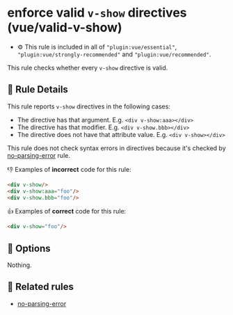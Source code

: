# enforce valid `v-show` directives (vue/valid-v-show)

- :gear: This rule is included in all of `"plugin:vue/essential"`, `"plugin:vue/strongly-recommended"` and `"plugin:vue/recommended"`.

This rule checks whether every `v-show` directive is valid.

## :book: Rule Details

This rule reports `v-show` directives in the following cases:

- The directive has that argument. E.g. `<div v-show:aaa></div>`
- The directive has that modifier. E.g. `<div v-show.bbb></div>`
- The directive does not have that attribute value. E.g. `<div v-show></div>`

This rule does not check syntax errors in directives because it's checked by [no-parsing-error] rule.

:-1: Examples of **incorrect** code for this rule:

```html
<div v-show/>
<div v-show:aaa="foo"/>
<div v-show.bbb="foo"/>
```

:+1: Examples of **correct** code for this rule:

```html
<div v-show="foo"/>
```

## :wrench: Options

Nothing.

## :couple: Related rules

- [no-parsing-error]


[no-parsing-error]: no-parsing-error.md
